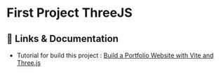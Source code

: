 # First Project ThreeJS

## 🔗 Links & Documentation
- Tutorial for build this project : [Build a Portfolio Website with Vite and Three.js](https://www.section.io/engineering-education/build-a-portfolio-website-with-vite-and-threejs/)
